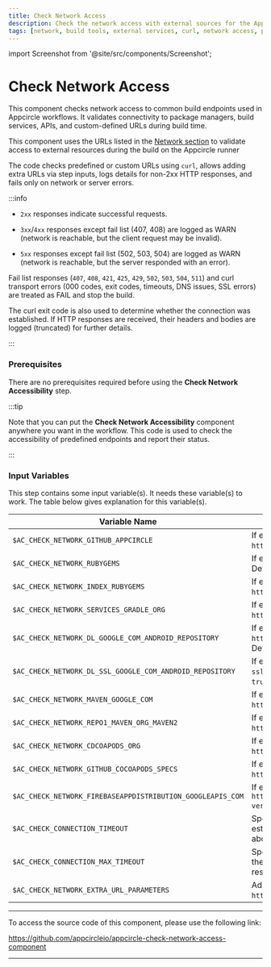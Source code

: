 ```yaml
---
title: Check Network Access
description: Check the network access with external sources for the Appcircle build module.
tags: [network, build tools, external services, curl, network access, proxy, ssl]
---
```


import Screenshot from '@site/src/components/Screenshot';

# Check Network Access

This component checks network access to common build endpoints used in Appcircle workflows. It validates connectivity to package managers, build services, APIs, and custom-defined URLs during build time.

This component uses the URLs listed in the [Network section](/self-hosted-appcircle/install-server/linux-package/configure-server/integrations-and-access/network-access) to validate access to external resources during the build on the Appcircle runner

The code checks predefined or custom URLs using `curl`, allows adding extra URLs via step inputs, logs details for non-2xx HTTP responses, and fails only on network or server errors.

:::info

- `2xx` responses indicate successful requests.

- `3xx`/`4xx` responses except fail list (407, 408) are logged as WARN (network is reachable, but the client request may be invalid).

- `5xx` responses except fail list (502, 503, 504) are logged as WARN (network is reachable, but the server responded with an error).

Fail list responses (`407`, `408`, `421`, `425`, `429`, `502`, `503`, `504`, `511`) and curl transport errors (000 codes, exit codes, timeouts, DNS issues, SSL errors) are treated as FAIL and stop the build.

The curl exit code is also used to determine whether the connection was established. If HTTP responses are received, their headers and bodies are logged (truncated) for further details.

:::

### Prerequisites

There are no prerequisites required before using the **Check Network Accessibility** step.

:::tip

Note that you can put the **Check Network Accessibility** component anywhere you want in the workflow. This code is used to check the accessibility of predefined endpoints and report their status.

:::

<Screenshot url='https://cdn.appcircle.io/docs/assets/BE6281-wf2.png' />

### Input Variables

This step contains some input variable(s). It needs these variable(s) to work. The table below gives explanation for this variable(s).

<Screenshot url='https://cdn.appcircle.io/docs/assets/BE6281-comp2.png' />

| Variable Name                                              | Description                                                                                                                                                           | Status   |
| ---------------------------------------------------------- | --------------------------------------------------------------------------------------------------------------------------------------------------------------------- | -------- |
| `$AC_CHECK_NETWORK_GITHUB_APPCIRCLE`                       | If enabled, checks if the runner can access to `https://github.com/appcircleio/`. Default: `true`.                                                                    | Optional |
| `$AC_CHECK_NETWORK_RUBYGEMS`                               | If enabled, checks if the runner can access to `https://rubygems.org`. Default: `true`.                                                                               | Optional |
| `$AC_CHECK_NETWORK_INDEX_RUBYGEMS`                         | If enabled, checks if the runner can access to `https://index.rubygems.org`. Default: `true`.                                                                         | Optional |
| `$AC_CHECK_NETWORK_SERVICES_GRADLE_ORG`                    | If enabled, checks if the runner can access to `https://services.gradle.org`. Default: `true`.                                                                        | Optional |
| `$AC_CHECK_NETWORK_DL_GOOGLE_COM_ANDROID_REPOSITORY`       | If enabled, checks if the runner can access to `https://dl.google.com/android/repository/repository2-1.xml`. Default: `true`.                                         | Optional |
| `$AC_CHECK_NETWORK_DL_SSL_GOOGLE_COM_ANDROID_REPOSITORY`   | If enabled, checks if the runner can access to `https://dl-ssl.google.com/android/repository/repository2-1.xml`. Default: `true`.                                     | Optional |
| `$AC_CHECK_NETWORK_MAVEN_GOOGLE_COM`                       | If enabled, checks if the runner can access to `https://maven.google.com/web/index.html`. Default: `true`.                                                            | Optional |
| `$AC_CHECK_NETWORK_REPO1_MAVEN_ORG_MAVEN2`                 | If enabled, checks if the runner can access to `https://repo1.maven.org/maven2/`. Default: `true`.                                                                    | Optional |
| `$AC_CHECK_NETWORK_CDCOAPODS_ORG`                          | If enabled, checks if the runner can access to `https://cdn.cocoapods.org`. Default: `true`.                                                                          | Optional |
| `$AC_CHECK_NETWORK_GITHUB_COCOAPODS_SPECS`                 | If enabled, checks if the runner can access to `https://github.com/CocoaPods/Specs`. Default: `true`.                                                                 | Optional |
| `$AC_CHECK_NETWORK_FIREBASEAPPDISTRIBUTION_GOOGLEAPIS_COM` | If enabled, checks if the runner can access to `https://firebaseappdistribution.googleapis.com/$discovery/rest?version=v1`. Default: `true`.                          | Optional |
| `$AC_CHECK_CONNECTION_TIMEOUT`                             | Specifies the maximum time (**integer**, in seconds) allowed for establishing a connection to the server before the request is aborted. Default: `8` seconds.         | Optional |
| `$AC_CHECK_CONNECTION_MAX_TIMEOUT`                         | Specifies the maximum total time (**integer**, in seconds) allowed for the entire request (including connection, data transfer, and response). Default: `20` seconds. | Optional |
| `$AC_CHECK_NETWORK_EXTRA_URL_PARAMETERS`                   | Additional URLs to check, defined as a comma-separated list (e.g. `https://url1.com`, `https://url2.com`).                                                            | Optional |

---

To access the source code of this component, please use the following link:

https://github.com/appcircleio/appcircle-check-network-access-component

---
